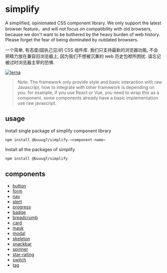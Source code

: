 # simplify

A simplified, opinionated CSS component library. We only support the latest browser feature，and will not focus on compatibility with old browsers, because we don't want to be bothered by the heavy burden of web history. Please forget the fear of being dominated by outdated browsers.

一个简单, 有态度(固执己见)的 CSS 组件库. 我们只支持最新的浏览器功能, 不会把精力放在兼容旧浏览器上, 因为我们不想被沉重的 web 历史包袱所困扰. 请忘记被过时浏览器主宰的恐惧.

[![lerna](https://img.shields.io/badge/maintained%20with-lerna-cc00ff.svg)](https://lerna.js.org/)

> Note: The framework only provide style and basic interaction with raw Javascript, how to integrate with other framework is depending on you. for example, if you use React or Vue, you need to wrap this as a component. some components already have a basic implementation use raw javascript.

## usage

Install single package of simplify component library

```bash
npm install @buuug7/simplify-<component-name>
```

Install all the packages of simplify

```bash
npm install @buuug7/simplify
```

## components

- [button](./packages/button/README.md)
- [form](./packages/form/README.md)
- [nav](./packages/nav/README.md)
- [alert](./packages/alert/README.md)
- [progress](./packages/progress/README.md)
- [badge](./packages/badge/README.md)
- [breadcrumb](./packages/breadcrumb/README.md)
- [card](./packages/card/README.md)
- [mask](./packages/mask/README.md)
- [modal](./packages/modal/README.md)
- [skeleton](./packages/skeleton/README.md)
- [snackbar](./packages/snackbar/README.md)
- [spinner](./packages/spinner/README.md)
- [star-rating](./packages/star-rating/README.md)
- [switch](./packages/switch/README.md)
- [tag](./packages/tag/README.md)
